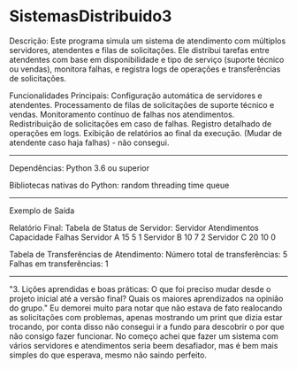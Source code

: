 # SistemasDistribuido3

Descrição:
Este programa simula um sistema de atendimento com múltiplos servidores, atendentes e filas de solicitações. Ele distribui tarefas entre atendentes com base em disponibilidade e tipo de serviço (suporte técnico ou vendas), monitora falhas, e registra logs de operações e transferências de solicitações.

Funcionalidades Principais:
Configuração automática de servidores e atendentes.
Processamento de filas de solicitações de suporte técnico e vendas.
Monitoramento contínuo de falhas nos atendimentos.
Redistribuição de solicitações em caso de falhas.
Registro detalhado de operações em logs.
Exibição de relatórios ao final da execução.
(Mudar de atendente caso haja falhas) - não consegui.

--------------------------------------------------------------------------------------

Dependências:
Python 3.6 ou superior

Bibliotecas nativas do Python:
random
threading
time
queue

----------------------------------------------------------------------------------------

Exemplo de Saída

Relatório Final:
Tabela de Status de Servidor:
Servidor       Atendimentos    Capacidade    Falhas
Servidor A     15             5             1
Servidor B     10             7             2
Servidor C     20             10            0

Tabela de Transferências de Atendimento:
Número total de transferências: 5
Falhas em transferências: 1

-------------------------------------------------------------------------------------


"3. Lições aprendidas e boas práticas: O que foi preciso mudar desde o projeto inicial até a versão final? Quais os maiores aprendizados na opinião do grupo."
Eu demorei muito para notar que não estava de fato realocando as solicitações com problemas, apenas mostrando um print que dizia estar trocando, por conta disso não consegui ir a fundo para descobrir o por que não consigo fazer funcionar. No começo achei que fazer um sistema com vários servidores e atendimentos seria beem desafiador, mas é bem mais simples do que esperava, mesmo não saindo perfeito.

